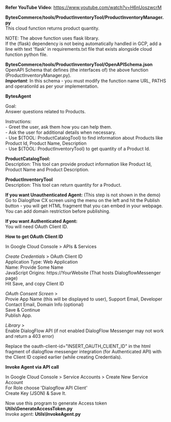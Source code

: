 **Refer YouTube Video**: https://www.youtube.com/watch?v=H6nUoszwcrM

**BytesCommerce/tools/ProductInventoryTool/ProductInventoryManager.py**<br>
This cloud function returns product quantity.

NOTE: The above function uses flask library. <br>
If the (flask) dependency is not being automatically handled in GCP, add a line with text 'flask' in requirements.txt file that exists alongside cloud function python file.

**BytesCommerce/tools/ProductInventoryTool/OpenAPISchema.json**<br>
OpenAPI Schema that defines (the interfaces of) the above function (ProductInventoryManager.py).<br>
**_Important_**: In this schema - you must modify the function name URL, PATHS and operationId as per your implementation.

**BytesAgent**

Goal:<br>
Answer questions related to Products.

Instructions:<br>
_-_ Greet the user, ask them how you can help them.<br>
_-_ Ask the user for additional details when necessary.<br>
_-_ Use ${TOOL: ProductCatalogTool} to find information about Products like Product Id, Product Name, Description<br>
_-_ Use ${TOOL: ProductInventoryTool} to get quantity of a Product Id.

**ProductCatalogTool:**<br>
Description: This tool can provide product information like Product Id, Product Name and Product Description.

**ProductInventoryTool**<br>
Description: This tool can return quantity for a Product.

**If you want Unauthenticated Agent:** (This step is not shown in the demo)<br>
Go to Dialoglfow CX screen using the menu on the left and hit the Publish button - you will get HTML fragment that you can embed in your webpage. You can add domain restriction before publishing.

**If you want Authenticated Agent:**<br>
You will need OAuth Client ID. 

**How to get OAuth Client ID**

In Google Cloud Console > APIs & Services<br>

  _Create Credentials_ > OAuth Client ID<br>
    Application Type: Web Application<br>
    Name: Provide Some Name<br>
    JavaScript Origins: https://YourWebsite (That hosts DialogflowMessenger page)<br>
    Hit Save, and copy Client ID<br>

  _OAuth Consent Screen_ > <br>
    Provie App Name (this will be displayed to user), Support Email, Developer Contact Email, Domain Info (optional)  <br>
    Save & Continue <br>
    Publish App. 

  _Library_ > <br>
    Enable DialogFlow API (if not enabled DialogFlow Messenger may not work and return a 403 error)

  Replace the oauth-client-id="INSERT_OAUTH_CLIENT_ID" in the html fragment of dialogflow messenger integration (for Authenticated API) with the Client ID copied earlier (while creating Credentials).

  **Invoke Agent via API call**

In Google Cloud Console > Service Accounts > Create New Service Account<br>
For Role choose 'Dialogflow API Client'<br>
Create Key (JSON) & Save It.

Now use this program to generate Access token **Utils\GenerateAccessToken.py**<br>
Invoke agent: **Utils\InvokeAgent.py**
